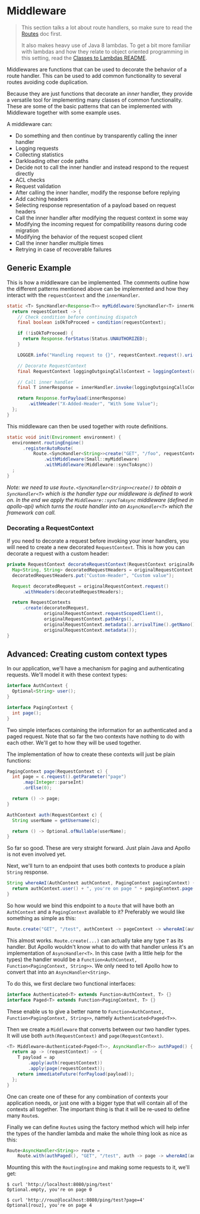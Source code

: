 # Middleware

> This section talks a lot about route handlers, so make sure to read the [Routes](/apollo-api/docs/routes.md) doc first.
>
> It also makes heavy use of Java 8 lambdas. To get a bit more familiar with lambdas and how they
> relate to object oriented programming in this setting, read the [Classes to Lambdas README](/apollo-api/docs/class-to-lambda.md).

Middlewares are functions that can be used to decorate the behavior of a route handler. This
can be used to add common functionality to several routes avoiding code duplication.

Because they are just functions that decorate an _inner_ handler, they provide a versatile tool for
implementing many classes of common functionality. These are some of the basic patterns that can
be implemented with Middleware together with some example uses.

A middleware can:

* Do something and then continue by transparently calling the inner handler
 * Logging requests
 * Collecting statistics
 * Darkloading other code paths
* Decide not to call the inner handler and instead respond to the request directly
 * ACL checks
 * Request validation
* After calling the inner handler, modify the response before replying
 * Add caching headers
 * Selecting response representation of a payload based on request headers
* Call the inner handler after modifying the request context in some way
 * Modifying the incoming request for compatibility reasons during code migration
 * Modifying the behavior of the request scoped client
* Call the inner handler multiple times
 * Retrying in case of recoverable failures

## Generic Example

This is how a middleware can be implemented. The comments outline how the different patterns
mentioned above can be implemented and how they interact with the `requestContext` and the
`innerHandler`.

```java
static <T> SyncHandler<Response<T>> myMiddleware(SyncHandler<T> innerHandler) {
  return requestContext -> {
    // Check condition before continuing dispatch
    final boolean isOkToProceed = condition(requestContext);

    if (!isOkToProceed) {
      return Response.forStatus(Status.UNAUTHORIZED);
    }

    LOGGER.info("Handling request to {}", requestContext.request().uri());

    // Decorate RequestContext
    final RequestContext loggingOutgoingCallsContext = loggingContext(requestContext);

    // Call inner handler
    final T innerResponse = innerHandler.invoke(loggingOutgoingCallsContext);

    return Response.forPayload(innerResponse)
        .withHeader("X-Added-Header", "With Some Value");
  };
}
```

This middleware can then be used together with route definitions.

```java
static void init(Environment environment) {
  environment.routingEngine()
      .registerAutoRoute(
          Route.<SyncHandler<String>>create("GET", "/foo", requestContext -> "hello world")
              .withMiddleware(Small::myMiddleware)
              .withMiddleware(Middleware::syncToAsync))
  ;
}
```

_Note: we need to use `Route.<SyncHandler<String>>create()` to obtain a `SyncHandler<T>` which is
the handler type our middleware is defined to work on. In the end we apply the
`Middleware::syncToAsync` middleware (defined in apollo-api) which turns the route handler into an
`AsyncHandler<T>` which the framework can call._

### Decorating a RequestContext

If you need to decorate a request before invoking your inner handlers, you will need to
create a new decorated `RequestContext`. This is how you can decorate a request with a custom
header:

```java
private RequestContext decorateRequestContext(RequestContext originalRequestContext) {
  Map<String, String> decoratedRequestHeaders = originalRequestContext.request().headerEntries();
  decoratedRequestHeaders.put("Custom-Header", "Custom value");

  Request decoratedRequest = originalRequestContext.request()
      .withHeaders(decoratedRequestHeaders);

  return RequestContexts
      .create(decoratedRequest,
              originalRequestContext.requestScopedClient(),
              originalRequestContext.pathArgs(),
              originalRequestContext.metadata().arrivalTime().getNano(),
              originalRequestContext.metadata());
}
```

## Advanced: Creating custom context types

In our application, we'll have a mechanism for paging and authenticating requests. We'll model it
with these context types:

```java
interface AuthContext {
  Optional<String> user();
}

interface PagingContext {
  int page();
}
```

Two simple interfaces containing the information for an authenticated and a paged request. Note that
so far the two contexts have nothing to do with each other. We'll get to how they will be used
together.

The implementation of how to create these contexts will just be plain functions:

```java
PagingContext page(RequestContext c) {
  int page = c.request().getParameter("page")
      .map(Integer::parseInt)
      .orElse(0);

  return () -> page;
}

AuthContext auth(RequestContext c) {
  String userName = getUsername(c);

  return () -> Optional.ofNullable(userName);
}
```

So far so good. These are very straight forward. Just plain Java and Apollo is not even involved
yet.

Next, we'll turn to an endpoint that uses both contexts to produce a plain `String` response.

```java
String whereAmI(AuthContext authContext, PagingContext pagingContext) {
  return authContext.user() + ", you're on page " + pagingContext.page();
}
```

So how would we bind this endpoint to a `Route` that will have both an `AuthContext` and a
`PagingContext` available to it? Preferably we would like something as simple as this:

```java
Route.create("GET", "/test", authContext -> pageContext -> whereAmI(authContext, pageContext));
```

This almost works. `Route.create(...)` can actually take any type `T` as its handler. But Apollo
wouldn't know what to do with that handler unless it's an implementation of `AsyncHandler<T>`.
In this case (with a little help for the types) the handler would be a
`Function<AuthContext, Function<PagingContext, String>>`. We only need to tell
Apollo how to convert that into an `AsyncHandler<String>`.

To do this, we first declare two functional interfaces:

```java
interface Authenticated<T> extends Function<AuthContext, T> {}
interface Paged<T> extends Function<PagingContext, T> {}
```

These enable us to give a better name to `Function<AuthContext, Function<PagingContext, String>>`,
namely `Authenticated<Paged<T>>`.

Then we create a `Middleware` that converts between our two handler types. It will use both
`auth(RequestContext)` and `page(RequestContext)`.

```java
<T> Middleware<Authenticated<Paged<T>>, AsyncHandler<T>> authPaged() {
  return ap -> (requestContext) -> {
    T payload = ap
        .apply(auth(requestContext))
        .apply(page(requestContext));
    return immediateFuture(forPayload(payload));
  };
}
```

One can create one of these for any combination of contexts your application needs, or just one
with a bigger type that will contain all of the contexts all together. The important thing is that
it will be re-used to define many `Route`s.

Finally we can define `Route`s using the factory method which will help infer the types of the
handler lambda and make the whole thing look as nice as this:

```java
Route<AsyncHandler<String>> route =
    Route.with(authPaged(), "GET", "/test", auth -> page -> whereAmI(auth, page));
```

Mounting this with the `RoutingEngine` and making some requests to it, we'll get:

```
$ curl 'http://localhost:8080/ping/test'
Optional.empty, you're on page 0

$ curl 'http://rouz@localhost:8080/ping/test?page=4'
Optional[rouz], you're on page 4
```
